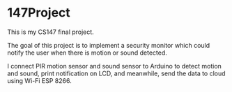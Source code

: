 # 147Project
This is my CS147 final project.

The goal of this project is to implement a security monitor which could notify the user when there is motion or sound detected. 

I connect PIR motion sensor and sound sensor to Arduino to detect motion and sound, print notification on LCD, and meanwhile, send the data to cloud using Wi-Fi ESP 8266.  
